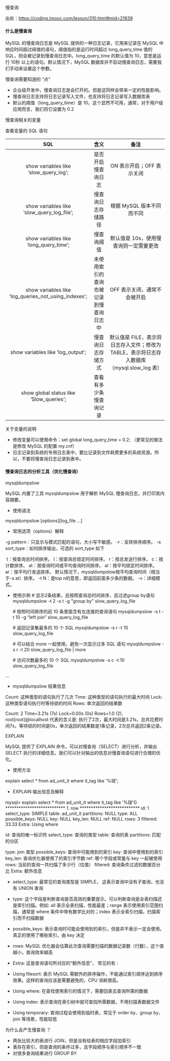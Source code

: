 慢查询

出处：https://coding.imooc.com/lesson/310.html#mid=21839

#### 什么是慢查询

MySQL 的慢查询日志是 MySQL 提供的一种日志记录，它用来记录在 MySQL 中响应时间超过阀值的语句，阈值指的是运行时间超过 long_query_time 值的 SQL，则会被记录到慢查询日志中。long_query_time 的默认值为 10，意思是运行 10秒 以上的语句。默认情况下，MySQL 数据库并不启动慢查询日志，需要我们手动来设置这个参数。

慢查询需要知道的 “点”

- 企业级开发中，慢查询日志是会打开的。但是这同样会带来一定的性能影响。
- 慢查询日志支持将日志记录写入文件，也支持将日志记录写入数据库表
- 默认的阈值（long_query_time）是 10，这个显然不可用，通常，对于用户级应用而言，我们将它设置为 0.2

慢查询相关的变量

查看变量的 SQL 语句

 

 

|                         SQL                          |                  含义                  |                             备注                             |
| :--------------------------------------------------: | :------------------------------------: | :----------------------------------------------------------: |
|        show variables like ‘slow_query_log’;         |           是否开启慢查询日志           |                  ON 表示开启；OFF 表示关闭                   |
|      show variables like ‘slow_query_log_file’;      |           慢查询日志存储路径           |                  根据 MySQL 版本不同而不同                   |
|        show variables like ‘long_query_time’;        |               慢查询阈值               |            默认值是 10s，使用慢查询则一定需要更改            |
| show variables like ‘log_queries_not_using_indexes’; | 未使用索引的查询也被记录到慢查询日志中 |                 OFF 表示关闭，通常不会被开启                 |
|          show variables like ‘log_output’;           |           慢查询日志存储方式           | 默认值是 FILE，表示将日志存入文件；修改为   TABLE，表示将日志存入数据库（mysql.slow_log 表） |
|       show global status like ‘Slow_queries’;        |         查看有多少条慢查询记录         |                                                              |

关于变量的说明

- 修改变量可以使用命令：set global      long_query_time = 0.2; （更常见的做法是修改 MySQL 的配置 my.cnf） 
- 日志记录到系统的专用日志表中，要比记录到文件耗费更多的系统资源。所以，不要将慢查询日志记录到表中。 

#### 慢查询日志的分析工具（优化慢查询）

mysqldumpslow

MySQL 内置了工具 mysqldumpslow 用于解析 MySQL 慢查询日志，并打印其内容摘要。

- 使用语法

mysqldumpslow [options][log_file ...]

- 常用选项（options）解释

-g pattern：只显示与模式匹配的语句，大小写不敏感。
 -r：反转排序顺序。
 -s sort_type：如何排序输出，可选的 sort_type 如下

​	t：按查询总时间排序。
   	l：按查询总锁定时间排序。
	r：按总发送行排序。
 	c：按计数排序。
   at：按查询时间或平均查询时间排序。
   al：按平均锁定时间排序。
   ar：按平均行发送排序。
默认情况下，mysqldumpslow按平均查询时间（相当于-s at）排序。
-t N：是top n的意思，即返回前面多少条的数据。
-v：详细模式。

- 使用示例
  \# 显示2条结果，且按照查询总时间排序，且过滤group by语句
   mysqldumpslow -t 2 -s t -g "group by" slow_query_log_file

  \# 按照时间排序的前 10 条里面含有左连接的查询语句
   mysqldumpslow -s t -t 10 -g “left join” slow_query_log_file

  \# 返回记录集最多的 10 个 SQL
   mysqldumpslow -s r -t 10 slow_query_log_file

  \# 可以结合 more 一起使用，避免一次显示过多 SQL 语句
   mysqldumpslow -s r -t 20 slow_query_log_file | more

  \# 访问次数最多的 10 个 SQL
   mysqldumpslow -s c -t 10 slow_query_log_file

...

- mysqldumpslow      结果信息

Count: 这种类型的语句执行了几次
 Time: 这种类型的语句执行的最大时间
 Lock: 这种类型语句执行时等待锁的时间
 Rows: 单次返回的结果数

Count: 2  Time=3.21s (7s)  Lock=0.00s (0s)  Rows=1.0 (2), root[root]@localhost
 代表的含义是: 执行了2次，最大时间是3.21s，总共花费时间7s，等待锁的时间是0s，单次返回的结果数是1条记录，2次总共返回2条记录。

 

EXPLAIN

MySQL 提供了 EXPLAIN 命令，可以对慢查询（SELECT）进行分析，并输出 SELECT 执行的详细信息。我们可以针对输出的信息对慢查询语句进行合理的优化。

- 使用方法

explain select * from ad_unit_it where it_tag like '%球';

- EXPLAIN 输出信息及解释

mysql> explain select * from ad_unit_it where it_tag like '%球'G
 *************************** 1. row ***************************
            id: 1
   select_type: SIMPLE
         table: ad_unit_it
    partitions: NULL
          type: ALL
 possible_keys: NULL
           key: NULL
       key_len: NULL
           ref: NULL
          rows: 3
      filtered: 33.33
         Extra: Using where

id:             查询的唯一标识符
 select_type:    查询的类型
 table:          查询的表
 partitions:     匹配的分区

type:           join 类型
 possible_keys:  查询中可能用到的索引
 key:            查询中使用到的索引
 key_len:        查询优化器使用了的索引字节数
 ref:            哪个字段或常量与 key 一起被使用
 rows:           当前的查询一共扫描了多少行（估值）
 filtered:       查询条件过滤的数据百分比
 Extra:          额外信息

- select_type:      最常见的查询类型是 SIMPLE，      这表示查询中没有子查询，也没有 UNION 查询
- type: 这个字段是判断查询是否高效的重要提示。可以判断查询是全表扫描还是索引扫描。例如: all 表示全表扫描，性能最差；range 表示使用索引范围扫描，通常是
             where 条件中带有数学比对的；index 表示全索引扫描，扫描索引而不扫描数据
- possible_keys:      表示查询时可能会使用到的索引，但是并不表示一定会使用。真正的使用了哪些索引，由 key 决定
- rows:      MySQL 优化器会估算此次查询需要扫描的数据记录数（行数），这个值越小，查询效率越高
- Extra: 这是查询语句所对应的“额外信息”，      常见的有 :

- Using      filesort: 表示 MySQL 需额外的排序操作，不能通过索引顺序达到排序效果。这样的查询应该是需要避免的，CPU 消耗很高。
- Using      where: 在查找使用索引的情况下，需要回表去查询所需的数据
- Using      index: 表示查询在索引树中就可查找所需数据，不用扫描表数据文件
- Using      temporary: 查询过程会使用到临时表，常见于 order by、group by、join 等场景，性能较低

 

为什么会产生慢查询 ？

- 两张比较大的表进行 JOIN，但是没有给表的相应字段加索引
- 表存在索引，但是查询的条件过多，且字段顺序与索引顺序不一致
- 对很多查询结果进行 GROUP      BY